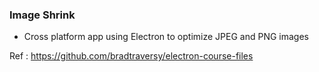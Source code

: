 ### Image Shrink

- Cross platform app using Electron to optimize JPEG and PNG images

Ref : https://github.com/bradtraversy/electron-course-files
